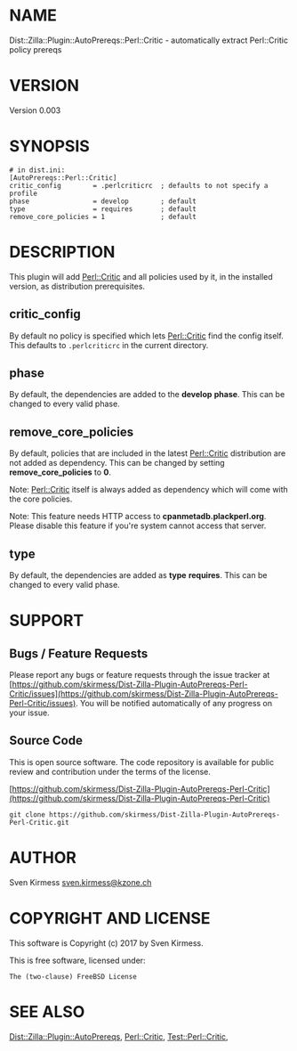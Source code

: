 # NAME

Dist::Zilla::Plugin::AutoPrereqs::Perl::Critic - automatically extract Perl::Critic policy prereqs

# VERSION

Version 0.003

# SYNOPSIS

    # in dist.ini:
    [AutoPrereqs::Perl::Critic]
    critic_config        = .perlcriticrc  ; defaults to not specify a profile
    phase                = develop        ; default
    type                 = requires       ; default
    remove_core_policies = 1              ; default

# DESCRIPTION

This plugin will add [Perl::Critic](https://metacpan.org/pod/Perl::Critic) and all policies used by it,
in the installed version, as distribution prerequisites.

## critic\_config

By default no policy is specified which lets [Perl::Critic](https://metacpan.org/pod/Perl::Critic)
find the config itself. This defaults to `.perlcriticrc` in the current
directory.

## phase

By default, the dependencies are added to the **develop** **phase**. This can be
changed to every valid phase.

## remove\_core\_policies

By default, policies that are included in the latest
[Perl::Critic](https://metacpan.org/pod/Perl::Critic) distribution are not added as dependency. This
can be changed by setting **remove\_core\_policies** to **0**.

Note: [Perl::Critic](https://metacpan.org/pod/Perl::Critic) itself is always added as dependency
which will come with the core policies.

Note: This feature needs HTTP access to **cpanmetadb.plackperl.org**. Please
disable this feature if you're system cannot access that server.

## type

By default, the dependencies are added as **type** **requires**. This can be changed
to every valid phase.

# SUPPORT

## Bugs / Feature Requests

Please report any bugs or feature requests through the issue tracker
at [https://github.com/skirmess/Dist-Zilla-Plugin-AutoPrereqs-Perl-Critic/issues](https://github.com/skirmess/Dist-Zilla-Plugin-AutoPrereqs-Perl-Critic/issues).
You will be notified automatically of any progress on your issue.

## Source Code

This is open source software. The code repository is available for
public review and contribution under the terms of the license.

[https://github.com/skirmess/Dist-Zilla-Plugin-AutoPrereqs-Perl-Critic](https://github.com/skirmess/Dist-Zilla-Plugin-AutoPrereqs-Perl-Critic)

    git clone https://github.com/skirmess/Dist-Zilla-Plugin-AutoPrereqs-Perl-Critic.git

# AUTHOR

Sven Kirmess <sven.kirmess@kzone.ch>

# COPYRIGHT AND LICENSE

This software is Copyright (c) 2017 by Sven Kirmess.

This is free software, licensed under:

    The (two-clause) FreeBSD License

# SEE ALSO

[Dist::Zilla::Plugin::AutoPrereqs](https://metacpan.org/pod/Dist::Zilla::Plugin::AutoPrereqs),
[Perl::Critic](https://metacpan.org/pod/Perl::Critic),
[Test::Perl::Critic](https://metacpan.org/pod/Test::Perl::Critic),
